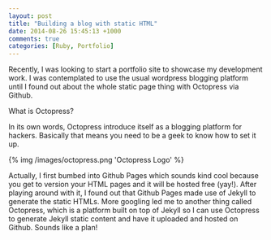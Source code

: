 ```yaml
---
layout: post
title: "Building a blog with static HTML"
date: 2014-08-26 15:45:13 +1000
comments: true
categories: [Ruby, Portfolio] 
---
```

Recently, I was looking to start a portfolio site to showcase my development work. I was contemplated to use the usual wordpress blogging platform until I found out about the whole static page thing with Octopress via Github.

What is Octopress?

In its own words, Octopress introduce itself as a blogging platform for hackers. Basically that means you need to be a geek to know how to set it up. 

{% img /images/octopress.png 'Octopress Logo' %}

Actually, I first bumbed into Github Pages which sounds kind cool because you get to version your HTML pages and it will be hosted free (yay!). After playing around with it, I found out that Github Pages made use of Jekyll to generate the static HTMLs. More googling led me to another thing called Octopress, which is a platform built on top of Jekyll so I can use Octopress to generate Jekyll static content and have it uploaded and hosted on Github. Sounds like a plan!




